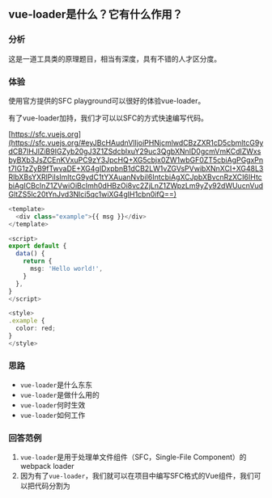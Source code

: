 ## vue-loader是什么？它有什么作用？
### 分析

这是一道工具类的原理题目，相当有深度，具有不错的人才区分度。

### 体验

使用官方提供的SFC playground可以很好的体验vue-loader。

有了vue-loader加持，我们才可以以SFC的方式快速编写代码。

[https://sfc.vuejs.org](https://sfc.vuejs.org/#eyJBcHAudnVlIjoiPHNjcmlwdCBzZXR1cD5cbmltcG9ydCB7IHJlZiB9IGZyb20gJ3Z1ZSdcblxuY29uc3QgbXNnID0gcmVmKCdIZWxsbyBXb3JsZCEnKVxuPC9zY3JpcHQ+XG5cbjx0ZW1wbGF0ZT5cbiAgPGgxPnt7IG1zZyB9fTwvaDE+XG4gIDxpbnB1dCB2LW1vZGVsPVwibXNnXCI+XG48L3RlbXBsYXRlPiIsImltcG9ydC1tYXAuanNvbiI6IntcbiAgXCJpbXBvcnRzXCI6IHtcbiAgICBcInZ1ZVwiOiBcImh0dHBzOi8vc2ZjLnZ1ZWpzLm9yZy92dWUucnVudGltZS5lc20tYnJvd3Nlci5qc1wiXG4gIH1cbn0ifQ==)

```TypeScript
<template>
  <div class="example">{{ msg }}</div>
</template>

<script>
export default {
  data() {
    return {
      msg: 'Hello world!',
    }
  },
}
</script>

<style>
.example {
  color: red;
}
</style>
```

### 思路

- `vue-loader`是什么东东
- `vue-loader`是做什么用的
- `vue-loader`何时生效
- `vue-loader`如何工作

### 回答范例

1. `vue-loader`是用于处理单文件组件（SFC，Single-File Component）的webpack loader
2. 因为有了`vue-loader`，我们就可以在项目中编写SFC格式的Vue组件，我们可以把代码分割为<template>、<script>和<style>，代码会异常清晰。结合其他loader我们还可以用Pug编写<template>，用SASS编写<style>，用TS编写<script>。我们的<style>还可以单独作用当前组件。
3. webpack打包时，会以loader的方式调用vue-loader
4. vue-loader被执行时，它会对SFC中的每个语言块用单独的loader链处理。最后将这些单独的块装配成最终的组件模块。

### 知其所以然

1. `vue-loader`会调用`@vue/compiler-sfc`模块解析SFC源码为一个描述符（Descriptor），然后为每个语言块生成import代码，返回的代码类似下面：

```TypeScript
// source.vue被vue-loader处理之后返回的代码

// import the <template> block
import render from 'source.vue?vue&type=template'
// import the <script> block
import script from 'source.vue?vue&type=script'
export * from 'source.vue?vue&type=script'
// import <style> blocks
import 'source.vue?vue&type=style&index=1'

script.render = render
export default script
```

1. 我们想要script块中的内容被作为js处理（当然如果是`<script lang="ts">`被作为ts处理），这样我们想要webpack把配置中跟.js匹配的规则都应用到形如`source.vue?vue&type=script`的这个请求上。例如我们对所有*.js配置了babel-loader，这个规则将被克隆并应用到所在Vue SFC的<script>块上。内部的请求比如：

```TypeScript
import script from 'source.vue?vue&type=script'
```

将被展开为：

```TypeScript
import script from 'babel-loader!vue-loader!source.vue?vue&type=script'
```

类似的，如果我们对.sass文件配置了style-loader + css-loader + sass-loader，下面的代码：

```TypeScript
<style scoped lang="scss">
```

vue-loader将会返回给我们下面请求：

```TypeScript
import 'source.vue?vue&type=style&index=1&scoped&lang=scss'
```

然后webpack会展开如下：

```TypeScript
import 'style-loader!css-loader!sass-loader!vue-loader!source.vue?vue&type=style&index=1&scoped&lang=scss'
```

1. 当处理展开请求时，vue-loader将被再次调用。这次，loader将会关注那些有查询串的请求，且仅针对特定块，它会选中特定块内部的内容并传递给后面匹配的loader。
2. 对于`<script>`块，处理到这就可以了，但是`<template>` 和 `<style>`还有一些额外任务要做，比如：

- 需要用Vue 模板编译器编译template，从而得到render函数
- 需要对`<style scoped>`中的CSS做后处理（post-process），该操作在css-loader之后但在style-loader之前

实现上这些附加的loader需要被注入到已经展开的loader链上，最终的请求会像下面这样：

```TypeScript
// <template lang="pug">
import 'vue-loader/template-loader!pug-loader!source.vue?vue&type=template'

// <style scoped lang="scss">
import 'style-loader!vue-loader/style-post-loader!css-loader!sass-loader!vue-loader!source.vue?vue&type=style&index=1&scoped&lang=scss'
```
